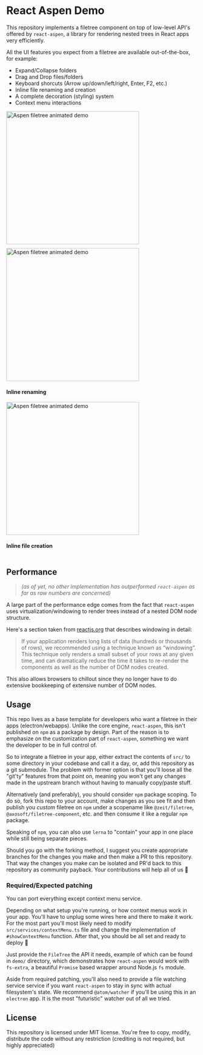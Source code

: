 # React Aspen Demo

This repository implements a filetree component on top of low-level API's offered by `react-aspen`, a library for rendering nested trees in React apps very efficiently.

All the UI features you expect from a filetree are available out-of-the-box, for example:
 - Expand/Collapse folders
 - Drag and Drop files/folders
 - Keyboard shorcuts (Arrow up/down/left/right, Enter, F2, etc.)
 - Inline file renaming and creation
 - A complete decoration (styling) system
 - Context menu interactions

<div>
    <img src="https://i.imgur.com/94wkW8q.gif" width="350" alt="Aspen filetree animated demo" style="float: left;margin-right: 10px;margin-bottom: 10px;">
    <div style="display: inline-block;">
        <div>
          <img src="https://i.imgur.com/cTtXhow.gif" width="350" alt="Aspen filetree animated demo" style="display: block">
          <h4>Inline renaming</h4>
      </div>
      <div>
        <img src="https://i.imgur.com/DSTJCeD.gif" width="350" alt="Aspen filetree animated demo">
        <h4>Inline file creation</h4>
      </div>
    </div>
    <div style="clear: both"></div>
</div>

## Performance

> *(as of yet, no other implementation has outperformed `react-aspen` as far as raw numbers are concerned)*

A large part of the performance edge comes from the fact that `react-aspen` uses virtualization/windowing to render trees instead of a nested DOM node structure.

Here's a section taken from [reactjs.org]() that describes windowing in detail:

> If your application renders long lists of data (hundreds or thousands of rows), we recommended using a technique known as “windowing”. This technique only renders
a small subset of your rows at any given time, and can dramatically reduce the time it takes to re-render the components as well as the number of DOM nodes created.

This also allows browsers to chillout since they no longer have to do extensive bookkeeping of extensive number of DOM nodes.

## Usage

This repo lives as a base template for developers who want a filetree in their apps (electron/webapps). Unlike the core engine, `react-aspen`, this isn't published on `npm` as a package
by design. Part of the reason is to emphasize on the customization part of `react-aspen`, something we want the developer to be in full control of.

So to integrate a filetree in your app, either extract the contents of `src/` to some directory in your codebase and call it a day, or, add this repository as a git submodule.
The problem with former option is that you'll loose all the "git'ty" features from that point on, meaning you won't get any changes made in the upstream branch without having
to manually copy/paste stuff.

Alternatively (and preferably), you should consider `npm` package scoping. To do so, fork this repo to your account, make changes as you see fit and then publish you *custom*
filetree on `npm` under a scopename like `@zeit/filetree`, `@axosoft/filetree-component`, etc. and then consume it like a regular `npm` package.

Speaking of `npm`, you can also use `lerna` to "contain" your app in one place while still being separate pieces.

Should you go with the forking method, I suggest you create appropriate branches for the changes you make and then make a PR to this repository. That way the changes you make can
be isolated and PR'd back to this repository as community payback. Your contributions will help all of us 🙂

### Required/Expected patching

You can port everything except context menu service.

Depending on what setup you're running, or how context menus work in your app. You'll have to unplug some wires here and there to make it work. For the most part you'll
most likely need to modify `src/services/contextMenu.ts` file and change the implementation of `#showContextMenu` function. After that, you should be all set and ready to deploy 🚀

Just provide the `FileTree` the API it needs, example of which can be found in `demo/` directory, which demonstrates how `react-aspen` would work with `fs-extra`, a beautiful
`Promise` based wrapper around Node.js `fs` module.

Aside from required patching, you'll also need to provide a file watching service service if you want `react-aspen` to stay in sync with actual filesystem's state. We recommend
`@atom/watcher` if you'll be using this in an `electron` app. It is the most "futuristic" watcher out of all we tried.

## License

This repository is licensed under MIT license. You're free to copy, modify, distribute the code without any restriction (crediting is not required, but highly appreciated)
